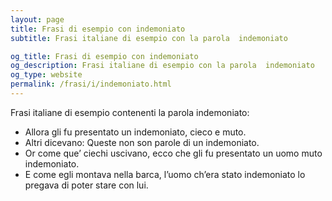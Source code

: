 ```yaml
---
layout: page
title: Frasi di esempio con indemoniato 
subtitle: Frasi italiane di esempio con la parola  indemoniato

og_title: Frasi di esempio con indemoniato 
og_description: Frasi italiane di esempio con la parola  indemoniato
og_type: website
permalink: /frasi/i/indemoniato.html
---
```


Frasi italiane di esempio contenenti la parola indemoniato:


- Allora gli fu presentato un indemoniato, cieco e muto.
- Altri dicevano: Queste non son parole di un indemoniato.
- Or come que’ ciechi uscivano, ecco che gli fu presentato un uomo muto indemoniato.
- E come egli montava nella barca, l’uomo ch’era stato indemoniato lo pregava di poter stare con lui.
